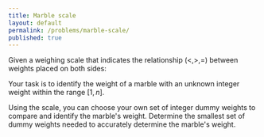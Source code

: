 ```yaml
---
title: Marble scale
layout: default
permalink: /problems/marble-scale/
published: true
---
```


Given a weighing scale that indicates the relationship $(<, >, =)$ between weights placed on both sides:

Your task is to identify the weight of a marble with an unknown integer weight within the range $[1, n]$.

Using the scale, you can choose your own set of integer dummy weights to compare and identify the marble's weight. Determine the smallest set of dummy weights needed to accurately determine the marble's weight.
